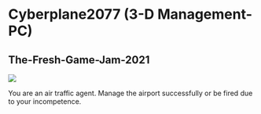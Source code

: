 # Cyberplane2077 (3-D Management-PC)
## The-Fresh-Game-Jam-2021

![](https://img.itch.zone/aW1nLzUwNzI4NjEuanBn/original/L0LRBJ.jpg)

You are an air traffic agent. Manage the airport successfully or be fired due to your incompetence.
